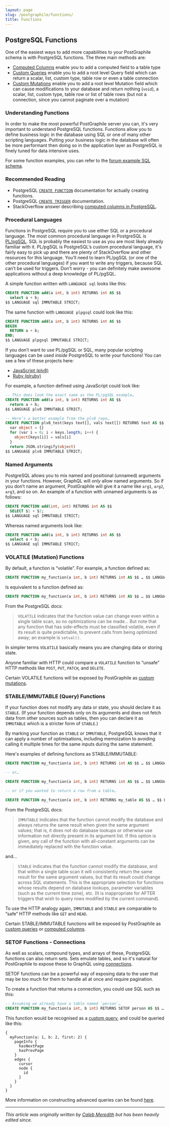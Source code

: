 ```yaml
---
layout: page
slug: /postgraphile/functions/
title: Functions
---
```


## PostgreSQL Functions

One of the easiest ways to add more capabilities to your PostGraphile schema
is with PostgreSQL functions. The three main methods are:

* [Computed Columns](/postgraphile/computed-columns/) enable you to add a computed field to a table type
* [Custom Queries](/postgraphile/custom-queries/) enable you to add a root level Query field which can return a scalar, list, custom type, table row or even a table connection
* [Custom Mutations](/postgraphile/custom-mutations/) enable you to add a root level Mutation field which can cause modifications to your database and return nothing (`void`), a scalar, list, custom type, table row or list of table rows (but not a connection, since you cannot paginate over a mutation)


### Understanding Functions

In order to make the most powerful PostGraphile server you can, it's very
important to understand PostgreSQL functions. Functions allow you to define
business logic in the database using SQL or one of many other scripting
languages. Putting your business logic in the database will often be more
performant then doing so in the application layer as PostgreSQL is finely
tuned for data intensive uses.

For some function examples, you can refer to the [forum example SQL
schema][].

[forum example sql schema]: https://github.com/graphile/postgraphile/blob/master/examples/forum/schema.sql

### Recommended Reading

* PostgreSQL [`CREATE FUNCTION`][] documentation for actually creating functions.
* PostgreSQL [`CREATE TRIGGER`][] documentation.
* StackOverflow answer describing [computed columns in PostgreSQL][].

[`create function`]: http://www.postgresql.org/docs/current/static/sql-createfunction.html
[`create trigger`]: http://www.postgresql.org/docs/current/static/sql-createtrigger.html
[computed columns in postgresql]: http://stackoverflow.com/a/11166268/1568890

### Procedural Languages

Functions in PostgreSQL require you to use either SQL or a procedural
language. The most common procedural language in PostgreSQL is
[PL/pgSQL][pl/pgsql]. SQL is probably the easiest to use as you are most
likely already familiar with it. PL/pgSQL is PostgreSQL’s custom procedural
language, it's fairly easy to pick up and there are plenty of StackOverflow
and other resources for this language. You’ll need to learn PL/pgSQL (or one
of the other procedural languages) if you want to write any triggers, because
SQL can’t be used for triggers. Don’t worry - you can definitely make awesome
applications without a deep knowledge of PL/pgSQL.

A simple function written with `LANGUAGE sql` looks like this:

```sql
CREATE FUNCTION add(a int, b int) RETURNS int AS $$
  select a + b;
$$ LANGUAGE sql IMMUTABLE STRICT;
```

The same function with `LANGUAGE plpgsql` could look like this:

```sql
CREATE FUNCTION add(a int, b int) RETURNS int AS $$
BEGIN
  RETURN a + b;
END;
$$ LANGUAGE plpgsql IMMUTABLE STRICT;
```

If you don’t want to use PL/pgSQL or SQL, many popular scripting languages can be used _inside_ PostgreSQL to write your functions! You can see a few of these projects here:

* [JavaScript (plv8)][]
* [Ruby (plruby)][]

For example, a function defined using JavaScript could look like:

```sql
-- This does look the exact same as the PL/pgSQL example…
CREATE FUNCTION add(a int, b int) RETURNS int AS $$
  return a + b;
$$ LANGUAGE plv8 IMMUTABLE STRICT;

-- Here’s a better example from the plv8 repo…
CREATE FUNCTION plv8_test(keys text[], vals text[]) RETURNS text AS $$
  var object = {}
  for (var i = 0; i < keys.length; i++) {
    object[keys[i]] = vals[i]
  }
  return JSON.stringify(object)
$$ LANGUAGE plv8 IMMUTABLE STRICT;
```

[pl/pgsql]: http://www.postgresql.org/docs/current/static/plpgsql.html
[javascript (plv8)]: https://github.com/plv8/plv8
[ruby (plruby)]: https://github.com/knu/postgresql-plruby

### Named Arguments

PostgreSQL allows you to mix named and positional (unnamed) arguments in your functions. However, GraphQL will _only_ allow named arguments. So if you don’t name an argument, PostGraphile will give it a name like `arg1`, `arg2`, `arg3`, and so on. An example of a function with unnamed arguments is as follows:

```sql
CREATE FUNCTION add(int, int) RETURNS int AS $$
  SELECT $1 + $2;
$$ LANGUAGE sql IMMUTABLE STRICT;
```

Whereas named arguments look like:

```sql
CREATE FUNCTION add(a int, b int) RETURNS int AS $$
  select a + b;
$$ LANGUAGE sql IMMUTABLE STRICT;
```

### VOLATILE (Mutation) Functions

By default, a function is “volatile”. For example, a function defined as:

```sql
CREATE FUNCTION my_function(a int, b int) RETURNS int AS $$ … $$ LANGUAGE sql;
```

Is equivalent to a function defined as:

```sql
CREATE FUNCTION my_function(a int, b int) RETURNS int AS $$ … $$ LANGUAGE sql VOLATILE;
```

From the PostgreSQL docs:

> `VOLATILE` indicates that the function value can change even within a single table scan, so no optimizations can be made… But note that any function that has side-effects must be classified volatile, even if its result is quite predictable, to prevent calls from being optimized away; an example is `setval()`.

In simpler terms `VOLATILE` basically means you are changing data or storing state.

Anyone familiar with HTTP could compare a `VOLATILE` function to “unsafe” HTTP methods like `POST`, `PUT`, `PATCH`, and `DELETE`.

Certain VOLATILE functions will be exposed by PostGraphile as [custom mutations](/postgraphile/custom-mutations/).

### STABLE/IMMUTABLE (Query) Functions

If your function does not modify any data or state, you should declare it as `STABLE`. (If your function depends only on its arguments and does not fetch data from other sources such as tables, then you can declare it as `IMMUTABLE` which is a stricter form of `STABLE`.)

By marking your function as `STABLE` or `IMMUTABLE`, PostgreSQL knows that it can apply a number of optimisations,
including memoization to avoiding calling it multiple times for the same inputs during the same statement.

Here's examples of defining functions as STABLE/IMMUTABLE:

```sql
CREATE FUNCTION my_function(a int, b int) RETURNS int AS $$ … $$ LANGUAGE sql STABLE;

-- or…

CREATE FUNCTION my_function(a int, b int) RETURNS int AS $$ … $$ LANGUAGE sql IMMUTABLE;

-- or if you wanted to return a row from a table…

CREATE FUNCTION my_function(a int, b int) RETURNS my_table AS $$ … $$ LANGUAGE sql STABLE;
```

From the PostgreSQL docs:

> `IMMUTABLE` indicates that the function cannot modify the database and always returns the same result when given the same argument values; that is, it does not do database lookups or otherwise use information not directly present in its argument list. If this option is given, any call of the function with all-constant arguments can be immediately replaced with the function value.

and…

> `STABLE` indicates that the function cannot modify the database, and that within a single table scan it will consistently return the same result for the same argument values, but that its result could change across SQL statements. This is the appropriate selection for functions whose results depend on database lookups, parameter variables (such as the current time zone), etc. (It is inappropriate for AFTER triggers that wish to query rows modified by the current command).

To use the HTTP analogy again, `IMMUTABLE` and `STABLE` are comparable to “safe” HTTP methods like `GET` and `HEAD`.

Certain STABLE/IMMUTABLE functions will be exposed by PostGraphile as [custom queries](/postgraphile/custom-queries/) or [computed columns](/postgraphile/computed-columns/).

### SETOF Functions - Connections

As well as scalars, compound types, and arrays of these, PostgreSQL functions
can also return sets. Sets emulate tables, and so it's natural for
PostGraphile to expose these to GraphQL using
[connections](/postgraphile/connections/).

SETOF functions can be a powerful way of exposing data to the user that may
be too much for them to handle all at once and require pagination.

To create a function that returns a connection, you could use SQL such as this:

```sql
-- Assuming we already have a table named `person`…
CREATE FUNCTION my_function(a int, b int) RETURNS SETOF person AS $$ … $$ LANGUAGE sql;
```

This function would be recognised as a [custom
query](/postgraphile/custom-queries/), and could be queried like this:

```graphql{2}
{
  myFunction(a: 1, b: 2, first: 2) {
    pageInfo {
      hasNextPage
      hasPrevPage
    }
    edges {
      cursor
      node {
        id
      }
    }
  }
}
```

More information on constructing advanced queries can be found
[here](/postgraphile/custom-queries/).


[forum example sql schema]: https://github.com/graphile/postgraphile/blob/master/examples/forum/schema.sql

---

_This article was originally written by [Caleb Meredith](https://twitter.com/calebmer) but has been heavily edited since._
